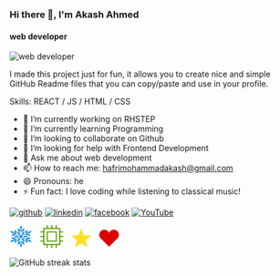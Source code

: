 ### Hi there 👋, I'm Akash Ahmed
#### web developer
![web developer](https://scontent.fdac24-2.fna.fbcdn.net/v/t39.30808-6/447740537_122097866678356409_8778130257607958212_n.jpg?_nc_cat=111&ccb=1-7&_nc_sid=cc71e4&_nc_eui2=AeHLullqmTx6sxs70otqhoDLNfDCuAGw0q018MK4AbDSrTaHA3mTczlL-LImWPqlUII4sTjbBFPA4_yfQv_hVDsD&_nc_ohc=GAFRonDYkB8Q7kNvgFCFVLX&_nc_ht=scontent.fdac24-2.fna&oh=00_AYDZ6r4CkFRDIQ8KSKZBA3xOtyVOKBprSQ0aeDzUOEQ62A&oe=6681FAC8)

I made this project just for fun, it allows you to create nice and simple GitHub Readme files that you can copy/paste and use in your profile.

Skills: REACT / JS / HTML / CSS

- 🔭 I’m currently working on RHSTEP 
- 🌱 I’m currently learning Programming 
- 👯 I’m looking to collaborate on Github 
- 🤔 I’m looking for help with Frontend Development 
- 💬 Ask me about web development 
- 📫 How to reach me: hafrjmohammadakash@gmail.com 
- 😄 Pronouns: he 
- ⚡ Fun fact: I love coding while listening to classical music! 


[<img src='https://cdn.jsdelivr.net/npm/simple-icons@3.0.1/icons/github.svg' alt='github' height='40'>](https://github.com/https://github.com/mdriyajulislamakash11)  [<img src='https://cdn.jsdelivr.net/npm/simple-icons@3.0.1/icons/linkedin.svg' alt='linkedin' height='40'>](https://www.linkedin.com/in/https://www.linkedin.com/in/mdriyajulislam//)  [<img src='https://cdn.jsdelivr.net/npm/simple-icons@3.0.1/icons/facebook.svg' alt='facebook' height='40'>](https://www.facebook.com/https://www.facebook.com/profile.php?id=61560692276090)  [<img src='https://cdn.jsdelivr.net/npm/simple-icons@3.0.1/icons/youtube.svg' alt='YouTube' height='40'>](https://www.youtube.com/channel/https://www.youtube.com/channel/UCHWm4s56leb_etE5TscnGnQ)  

<a href='https://archiveprogram.github.com/'><img src='https://raw.githubusercontent.com/acervenky/animated-github-badges/master/assets/acbadge.gif' width='40' height='40'></a> <a href='https://docs.github.com/en/developers'><img src='https://raw.githubusercontent.com/acervenky/animated-github-badges/master/assets/devbadge.gif' width='40' height='40'></a> <a href='https://stars.github.com/'><img src='https://raw.githubusercontent.com/acervenky/animated-github-badges/master/assets/starbadge.gif' width='35' height='35'></a> <a href='https://docs.github.com/en/github/supporting-the-open-source-community-with-github-sponsors'><img src='https://raw.githubusercontent.com/acervenky/animated-github-badges/master/assets/sponsorbadge.gif' width='35' height='35'></a> 

![GitHub streak stats](https://streak-stats.demolab.com/?user=https://github.com/mdriyajulislamakash11)  

